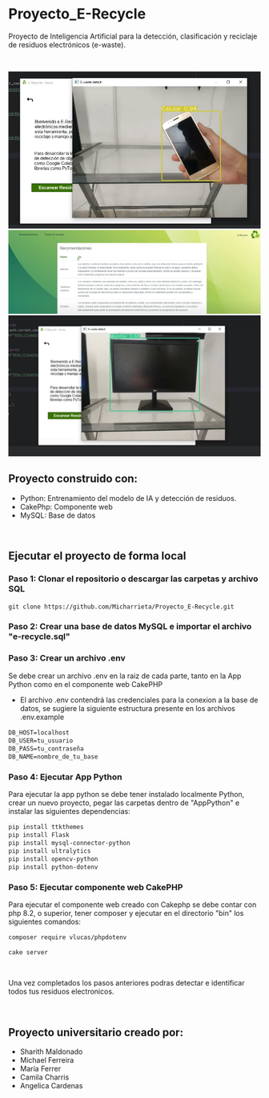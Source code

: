 # Proyecto_E-Recycle
Proyecto de Inteligencia Artificial para la detección, clasificación y reciclaje de residuos electrónicos  (e-waste).

<br>

![Img1](/Demostrations/1.png)
![Img2](/Demostrations/2.png)
![Img3](/Demostrations/3.png)

## Proyecto construido con: 

- Python: Entrenamiento del modelo de IA y detección de residuos.
- CakePhp: Componente web
- MySQL: Base de datos

<br>

## Ejecutar el proyecto de forma local

### Paso 1: Clonar el repositorio o descargar las carpetas y archivo SQL

```
git clone https://github.com/Micharrieta/Proyecto_E-Recycle.git
```

### Paso 2: Crear una base de datos MySQL e importar el archivo "e-recycle.sql"

### Paso 3: Crear un archivo .env 

Se debe crear un archivo .env en la raiz de cada parte, tanto en la App Python como en el componente web CakePHP

- El archivo .env contendrá las credenciales para la conexion a la base de datos, se sugiere la siguiente estructura presente en los archivos .env.example

```
DB_HOST=localhost
DB_USER=tu_usuario
DB_PASS=tu_contraseña
DB_NAME=nombre_de_tu_base
```

### Paso 4: Ejecutar App Python

Para ejecutar la app python se debe tener instalado localmente Python, crear un nuevo proyecto, pegar las carpetas dentro de "AppPython" e instalar las siguientes dependencias:

```
pip install ttkthemes
pip install Flask
pip install mysql-connector-python
pip install ultralytics
pip install opencv-python
pip install python-dotenv
```

### Paso 5: Ejecutar componente web CakePHP

Para ejecutar el componente web creado con Cakephp se debe contar con php 8.2, o superior, tener composer y ejecutar en el directorio "bin" los siguientes comandos:

```
composer require vlucas/phpdotenv
```

```
cake server
```

<br>

Una vez completados los pasos anteriores podras detectar e identificar todos tus residuos electronicos.

<br>

## Proyecto universitario creado por:

- Sharith Maldonado
- Michael Ferreira
- María Ferrer
- Camila Charris
- Angelica Cardenas 


